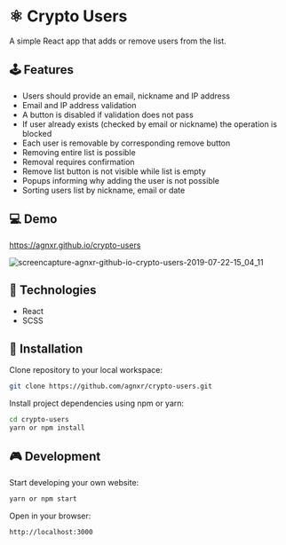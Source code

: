 # ⚛ Crypto Users

A simple React app that adds or remove users from the list.

## 🕹 Features

* Users should provide an email, nickname and IP address
* Email and IP address validation
* A button is disabled if validation does not pass
* If user already exists (checked by email or nickname) the operation is blocked 
* Each user is removable by corresponding remove button
* Removing entire list is possible
* Removal requires confirmation
* Remove list button is not visible while list is empty
* Popups informing why adding the user is not possible
* Sorting users list by nickname, email or date

## 💻 Demo

https://agnxr.github.io/crypto-users

![screencapture-agnxr-github-io-crypto-users-2019-07-22-15_04_11](https://user-images.githubusercontent.com/32043294/61634636-07593400-ac92-11e9-83fe-3a13d5a2b498.png)
## 🔨 Technologies 

* React
* SCSS

## 🔧 Installation

Clone repository to your local workspace:
```bash
git clone https://github.com/agnxr/crypto-users.git
```

Install project dependencies using npm or yarn:

```bash
cd crypto-users
yarn or npm install
```

## 🎮 Development

Start developing your own website:

```bash
yarn or npm start
```

Open in your browser:

```bash
http://localhost:3000
```
